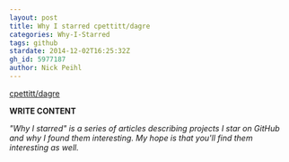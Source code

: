 ```yaml
---
layout: post
title: Why I starred cpettitt/dagre
categories: Why-I-Starred
tags: github
stardate: 2014-12-02T16:25:32Z
gh_id: 5977187
author: Nick Peihl
---
```


[cpettitt/dagre](star.repo.html_url)

**WRITE CONTENT**

*"Why I starred" is a series of articles describing projects I star on GitHub and why I found them interesting. My hope is that you'll find them interesting as well.*

